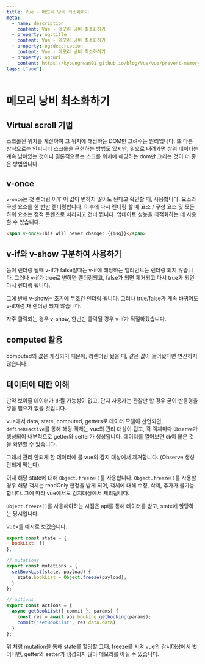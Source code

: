 ```yaml
---
title: Vue - 메모리 낭비 최소화하기
meta:
  - name: description
    content: Vue - 메모리 낭비 최소화하기
  - property: og:title
    content: Vue - 메모리 낭비 최소화하기
  - property: og:description
    content: Vue - 메모리 낭비 최소화하기
  - property: og:url
    content: https://kyounghwan01.github.io/blog/Vue/vue/prevent-memory-lack/
tags: ["vue"]
---
```


# 메모리 낭비 최소화하기

## Virtual scroll 기법

스크롤된 위치를 계산하여 그 위치에 해당하는 DOM만 그려주는 원리입니다.
또 다른 방식으로는 인피니티 스크롤을 구현하는 방법도 있지만, 밑으로 내려가면 상위 데이터는 계속 남아있는 것이니 결론적으로는 스크롤 위치에 해당하는 dom만 그리는 것이 더 좋은 방법입니다.

## v-once

`v-once`는 첫 렌더링 이후 이 값이 변하지 않아도 된다고 확인할 때, 사용합니다.
요소와 구성 요소를 한 번만 렌더링합니다.
이후에 다시 렌더링 할 때 요소 / 구성 요소 및 모든 하위 요소는 정적 콘텐츠로 처리되고 건너 뜁니다. 업데이트 성능을 최적화하는 데 사용할 수 있습니다.

```html
<span v-once>This will never change: {{msg}}</span>
```

## v-if와 v-show 구분하여 사용하기

돔이 랜더링 될때 v-if가 false일때는 v-if에 해당하는 엘리먼트는 렌더링 되지 않습니다. 그러나 v-if가 true로 변하면 렌더링되고, false가 되면 제거되고 다시 true가 되면 다시 렌더링 됩니다.

그에 반해 v-show는 초기에 무조건 렌더링 됩니다. 그러나 true/false가 계속 바뀌어도 v-if처럼 재 렌더링 되지 않습니다.

자주 클릭되는 경우 v-show, 한번만 클릭될 경우 v-if가 적절하겠습니다.

## computed 활용

computed의 값은 캐싱되기 때문에, 리렌더링 됬을 때, 같은 값이 들어왔다면 연산하지 않습니다.

## 데이터에 대한 이해

만약 보여줄 데이터가 바뀔 가능성이 없고, 단지 사용자는 관찰만 할 경우 굳이 반응형을 넣을 필요가 없을 것입니다.

vue에서 data, state, computed, getters로 데이터 모델이 선언되면, `defineReactive`를 통해 해당 객체는 vue의 관리 대상이 됩고, 각 객체마다 `Observe`가 생성되어 내부적으로 getter와 setter가 생성됩니다. 데이터를 열어보면 `Ob`이 붙은 것을 확인할 수 있습니다.

그래서 관리 안되게 할 데이터에 를 vue의 감지 대상에서 제거합니다. (Observe 생성 안되게 막는다)

이때 해당 state에 대해 `Object.freeze()`를 사용합니다.
`Object.freeze()`를 사용할 경우 해당 객체는 readOnly 판정을 받게 되어, 객체에 대해 수정, 삭제, 추가가 불가능 합니다. 그에 따라 vue에서도 감지대상에서 제외됩니다.

`Object.freeze()`를 사용해야하는 시점은 api를 통해 데이터를 받고, state에 할당하는 당시입니다.

vuex를 예시로 보겠습니다.

```js
export const state = {
  bookList: []
};

// mutations
export const mutations = {
  setBookList(state, payload) {
    state.bookList = Object.freeze(payload);
  }
};

// actions
export const actions = {
  async getBookList({ commit }, params) {
    const res = await api.booking.getbooking(params);
    commit("setBookList", res.data.data);
  }
};
```

위 처럼 mutation을 통해 state를 할당할 그때, freeze를 시켜 vue의 감시대상에서 벗어나면, getter와 setter가 생성되지 않아 메모리를 아낄 수 있습니다.

<TagLinks />

<Disqus />
